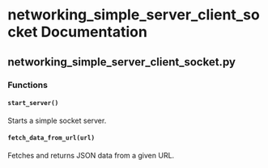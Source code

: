 # networking_simple_server_client_socket Documentation

<!-- BEGIN_PY_DOCS -->
## networking_simple_server_client_socket.py

### Functions

#### `start_server()`

Starts a simple socket server.


#### `fetch_data_from_url(url)`

Fetches and returns JSON data from a given URL.


<!-- END_PY_DOCS -->